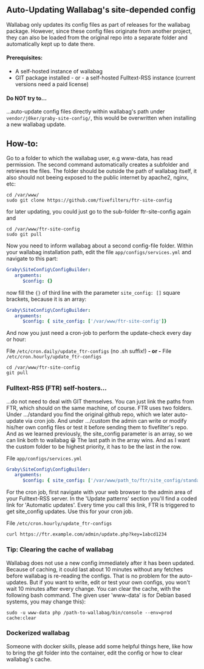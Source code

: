 ## Auto-Updating Wallabag's site-depended config

Wallabag only updates its config files as part of releases for the wallabag package. However, since these config files originate from another project, they can also be loaded from the original repo into a separate folder and automatically kept up to date there.

#### Prerequisites:

- A self-hosted instance of wallabag    
- GIT package installed - or - a self-hosted Fulltext-RSS instance (current versions need a paid license)

#### Do NOT try to...

...auto-update config files directly within wallabag's path under `vendor/j0ker/graby-site-config/`, this would be overwritten when installing a new wallabag update.

## How-to:

Go to a folder to which the wallabag user, e.g www-data, has read permission. The second command automatically creates a subfolder and retrieves the files. The folder should be outside the path of wallabag itself, it also should not beeing exposed to the public internet by apache2, nginx, etc:
```
cd /var/www/
sudo git clone https://github.com/fivefilters/ftr-site-config
```

for later updating, you could just go to the sub-folder ftr-site-config again and

```
cd /var/www/ftr-site-config
sudo git pull
```

Now you need to inform wallabag about a second config-file folder. Within your wallabag installation path, edit the file `app/configs/services.yml` and navigate to this part:

```yml
Graby\SiteConfig\ConfigBuilder:
   arguments:
      $config: {}
```

now fill the `{}` of third line with the parameter `site_config: []` square brackets, because it is an array:

```yml
Graby\SiteConfig\ConfigBuilder:
   arguments:
      $config: { site_config: ['/var/www/ftr-site-config']}
```

And now you just need a cron-job to perform the update-check every day or hour:

File `/etc/cron.daily/update_ftr-configs` (no .sh suffix!)  **- or -**
File `/etc/cron.hourly/update_ftr-configs`
```
cd /var/www/ftr-site-config
git pull
```

### Fulltext-RSS (FTR) self-hosters...

...do not need to deal with GIT themselves. You can just link the paths from FTR, which should on the same machine, of course. FTR uses two folders. Under .../standard you find the original github repo, which we later auto-update via cron job. And under .../custom the admin can write or modify his/her own config files or test it before sending them to fivefilter's repo. And as we learned previously, the site_config parameter is an array, so we can link both to wallabag 😀 The last path in the array wins. And as I want the custom folder to be highest priority, it has to be the last in the row.

File `app/configs/services.yml`
```yml
Graby\SiteConfig\ConfigBuilder:
   arguments:
      $config: { site_config: ['/var/www/path_to/ftr/site_config/standard', '/var/www/path_to/ftr/site_config/custom'] }
```

For the cron job, first navigate with your web browser to the admin area of your Fulltext-RSS server. In the 'Update patterns' section you'll find a coded link for 'Automatic updates'. Every time you call this link, FTR is triggered to get site_config updates. Use this for your cron job.

File `/etc/cron.hourly/update_ftr-configs`

```
curl https://ftr.example.com/admin/update.php?key=1abcd1234
```

### Tip: Clearing the cache of wallabag

Wallabag does not use a new config immediately after it has been updated. Because of caching, it could last about 10 minutes without any fetches before wallabag is re-reading the configs. That is no problem for the auto-updates. But if you want to write, edit or test your own configs, you won't wait 10 minutes after every change. You can clear the cache, with the following bash command. The given user 'www-data' is for Debian based systems, you may change this):

`sudo -u www-data php /path-to-wallabag/bin/console --env=prod cache:clear`

### Dockerized wallabag

Someone with docker skills, please add some helpful things here, like how to bring the git folder into the container, edit the config or how to clear wallabag's cache.
